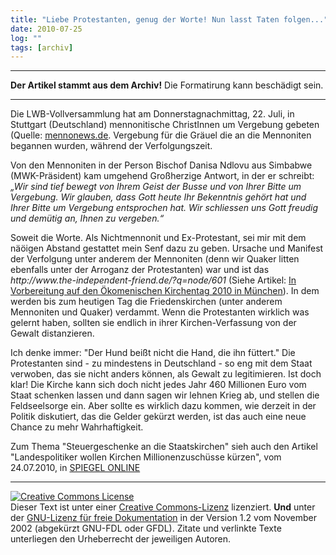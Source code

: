 ```yaml
---
title: "Liebe Protestanten, genug der Worte! Nun lasst Taten folgen..."
date: 2010-07-25
log: ""
tags: [archiv]
---
```

<hr><b>Der Artikel stammt aus dem Archiv!</b> Die Formatirung kann beschädigt sein.<hr>
<p>Die LWB-Vollversammlung hat am Donnerstagnachmittag, 22. Juli, in Stuttgart (Deutschland) mennonitische ChristInnen um Vergebung gebeten (Quelle: <a href="http://www.mennonews.de/archiv/2010/07/23/lwb-vollversammlung-bittet-mennoniten-um-vergebung/">mennonews.de</a>. Vergebung für die Gräuel die an die Mennoniten begannen wurden, während der Verfolgungszeit. </p>

<p>Von den Mennoniten in der Person Bischof Danisa Ndlovu aus Simbabwe (MWK-Präsident) kam umgehend Großherzige Antwort, in der er schreibt:
<i>„Wir sind tief bewegt von Ihrem Geist der Busse und von Ihrer Bitte um Vergebung. Wir glauben, dass Gott heute Ihr Bekenntnis gehört hat und Ihrer Bitte um Vergebung entsprochen hat. Wir schliessen uns Gott freudig und demütig an, Ihnen zu vergeben.“</i></p>

<p>Soweit die Worte. Als Nichtmennonit und Ex-Protestant, sei mir mit dem näöigen Abstand gestattet mein Senf dazu zu geben. Ursache und Manifest der Verfolgung unter anderem der Mennoniten (denn wir Quaker litten ebenfalls unter der Arroganz der Protestanten) war und ist das <i>http://www.the-independent-friend.de/?q=node/601</i> (Siehe Artikel: <a href="http://www.the-independent-friend.de/?q=node/601">In Vorbereitung auf den Ökomenischen Kirchentag 2010 in München</a>). In dem werden bis zum heutigen Tag die Friedenskirchen (unter anderem Mennoniten und Quaker) verdammt. Wenn die Protestanten wirklich was gelernt haben, sollten sie endlich in ihrer Kirchen-Verfassung von der Gewalt distanzieren.</p>

<p>Ich denke immer: "Der Hund beißt nicht die Hand, die ihn füttert." Die Protestanten sind - zu mindestens in Deutschland - so eng mit dem Staat verwoben, das sie nicht anders können, als Gewalt zu legitimieren. Ist doch klar! Die Kirche kann sich doch nicht jedes Jahr  460 Millionen Euro vom Staat schenken lassen und dann sagen wir lehnen Krieg ab, und stellen die Feldseelsorge ein. Aber sollte es wirklich dazu kommen, wie derzeit in der Politik diskutiert, das die Gelder gekürzt werden,  ist das auch eine neue Chance zu mehr Wahrhaftigkeit. </p>

<p>Zum Thema "Steuergeschenke an die Staatskirchen" sieh auch den Artikel "Landespolitiker wollen Kirchen Millionenzuschüsse kürzen", vom 24.07.2010, in <a href="http://www.spiegel.de/politik/deutschland/0,1518,708309,00.html#ref=rss">SPIEGEL ONLINE</a></p>


<hr />
<p><a rel="license" href="http://creativecommons.org/licenses/by-sa/3.0/de/"><img alt="Creative Commons License" style="border-width: 0pt;" src="http://i.creativecommons.org/l/by-sa/3.0/de/88x31.png" /></a><br />
Dieser <span xmlns:dc="http://purl.org/dc/elements/1.1/" href="http://purl.org/dc/dcmitype/Text" rel="dc:type">Text</span> ist unter einer <a rel="license" href="http://creativecommons.org/licenses/by-sa/3.0/de/">Creative Commons-Lizenz</a> lizenziert. <b>Und</b> unter der <a href="http://de.wikipedia.org/wiki/GFDL">GNU-Lizenz f&uuml;r freie Dokumentation</a> in der Version 1.2 vom November 2002 (abgek&uuml;rzt GNU-FDL oder GFDL). Zitate und verlinkte Texte unterliegen den Urheberrecht der jeweiligen Autoren.</p>
 
